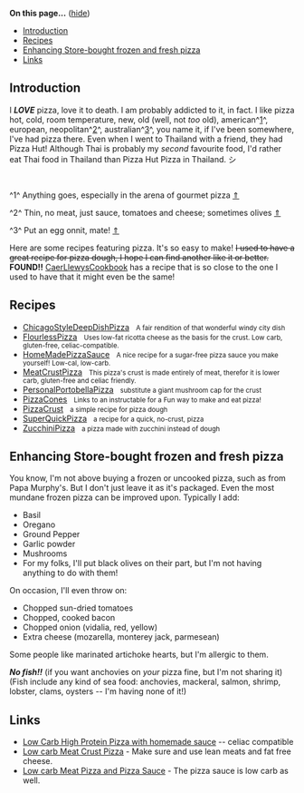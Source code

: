<div id="wikitext">

<div class="vspace">

</div>

<div class="tocfloat">

<span id="toc"></span>**On this page...** (<span
id="tocidtog">[hide](javascript:toggle('tocid');)</span>)

-   [Introduction](#toc1)
-   [Recipes](#toc2)
-   [Enhancing Store-bought frozen and fresh pizza](#toc3)
-   [Links](#toc4)

</div>

<span id="toc1"></span>Introduction
-----------------------------------

I ***LOVE*** pizza, love it to death. I am probably addicted to it, in
fact. I like pizza hot, cold, room temperature, new, old (well, not
*too* old), american^[1](#fn1_1)^<span id="fnr1_1"></span>, european,
neopolitan^[2](#fn1_2)^<span id="fnr1_2"></span>,
australian^[3](#fn1_3)^<span id="fnr1_3"></span>, you name it, if I've
been somewhere, I've had pizza there. Even when I went to Thailand with
a friend, they had Pizza Hut! Although Thai is probably my *second*
favourite food, I'd rather eat Thai food in Thailand than Pizza Hut
Pizza in Thailand. シ

<div class="vspace">

</div>

<div class="footnote">

 

</div>

<span id="fn1_1"></span>^1^ Anything goes, especially in the arena of
gourmet pizza [⇑](#fnr1_1)

<span id="fn1_2"></span>^2^ Thin, no meat, just sauce, tomatoes and
cheese; sometimes olives [⇑](#fnr1_2)

<span id="fn1_3"></span>^3^ Put an egg onnit, mate! [⇑](#fnr1_3)

Here are some recipes featuring pizza. It's so easy to make! ~~I used to
have a great recipe for pizza dough, I hope I can find another like it
or better.~~ **FOUND!!** <span
class="wikiword">[CaerLlewysCookbook](http://wiki.tamouse.org?n=Recipes.CaerLlewysCookbook?action=print)</span>
has a recipe that is so close to the one I used to have that it might
even be the same!

<div class="vspace">

</div>

<span id="toc2"></span>Recipes
------------------------------

<div class="fpltemplate">

-   [ChicagoStyleDeepDishPizza](http://wiki.tamouse.org?n=Recipes.ChicagoStyleDeepDishPizza?action=print)
      <span style="font-size:83%">A fair rendition of that wonderful
    windy city dish</span>
-   [FlourlessPizza](http://wiki.tamouse.org?n=Recipes.FlourlessPizza?action=print)
      <span style="font-size:83%">Uses low-fat ricotta cheese as the
    basis for the crust. Low carb, gluten-free,
    celiac-compatible.</span>
-   [HomeMadePizzaSauce](http://wiki.tamouse.org?n=Recipes.HomeMadePizzaSauce?action=print)
      <span style="font-size:83%">A nice recipe for a sugar-free pizza
    sauce you make yourself! Low-cal, low-carb.</span>
-   [MeatCrustPizza](http://wiki.tamouse.org?n=Recipes.MeatCrustPizza?action=print)
      <span style="font-size:83%">This pizza's crust is made entirely of
    meat, therefor it is lower carb, gluten-free and celiac friendly.
    </span>
-   [PersonalPortobellaPizza](http://wiki.tamouse.org?n=Recipes.PersonalPortobellaPizza?action=print)
      <span style="font-size:83%">substitute a giant mushroom cap for
    the crust</span>
-   [PizzaCones](http://wiki.tamouse.org?n=Recipes.PizzaCones?action=print)
      <span style="font-size:83%">Links to an instructable for a Fun way
    to make and eat pizza!</span>
-   [PizzaCrust](http://wiki.tamouse.org?n=Recipes.PizzaCrust?action=print)
      <span style="font-size:83%">a simple recipe for pizza dough</span>
-   [SuperQuickPizza](http://wiki.tamouse.org?n=Recipes.SuperQuickPizza?action=print)
      <span style="font-size:83%">a recipe for a quick, no-crust,
    pizza</span>
-   [ZucchiniPizza](http://wiki.tamouse.org?n=Recipes.ZucchiniPizza?action=print)
      <span style="font-size:83%">a pizza made with zucchini instead of
    dough</span>

</div>

<div class="vspace">

</div>

<span id="toc3"></span>Enhancing Store-bought frozen and fresh pizza
--------------------------------------------------------------------

You know, I'm not above buying a frozen or uncooked pizza, such as from
Papa Murphy's. But I don't just leave it as it's packaged. Even the most
mundane frozen pizza can be improved upon. Typically I add:

-   Basil
-   Oregano
-   Ground Pepper
-   Garlic powder
-   Mushrooms
-   For my folks, I'll put black olives on their part, but I'm not
    having anything to do with them!

On occasion, I'll even throw on:

-   Chopped sun-dried tomatoes
-   Chopped, cooked bacon
-   Chopped onion (vidalia, red, yellow)
-   Extra cheese (mozarella, monterey jack, parmesean)

Some people like marinated artichoke hearts, but I'm allergic to them.

***No fish!!*** (if you want anchovies on *your* pizza fine, but I'm not
sharing it) (Fish include any kind of sea food: anchovies, mackeral,
salmon, shrimp, lobster, clams, oysters -- I'm having none of it!)

<span id="links"></span>

<span id="toc4"></span>Links
----------------------------

-   [Low Carb High Protein Pizza with homemade
    sauce](http://www.instructables.com/id/Low-carb-high-protein-pizza-with-homemade-sauce/) --
    celiac compatible
-   [Low carb Meat Crust
    Pizza](http://www.cookingcache.com/lowcarb/lowcarbmeatcrustpizza.shtml) -
    Make sure and use lean meats and fat free cheese.
-   [Low carb Meat Pizza and Pizza
    Sauce](http://www.cookingcache.com/lowcarb/lowcarbmeatpizzaandpizzasauce.shtml) -
    The pizza sauce is low carb as well.

<span id="linksend"></span>

<div class="vspace">

</div>

</div>
